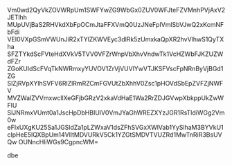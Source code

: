 Vm0wd2QyVkZOVWRpUm1SWFYwZG9WbGx0ZUV0WFJteFZVMnhPVjAxV2JETlhh
MUpUVjBaS2RHVkdXbFpOCmJtaFFXVmQ0UzJNeFpIVmlSbVJwQ2xKcmNFbFdi
VEI0VXpGSmVWUnJiR2xTYlZKWVEyc3dlRk5zUmxkaQpXR2hvVlhwS1QyTXha
SFZTYkdScFVteHdXVkV5TVV0VFZrWnpVbXhvVndwTk1VcHZWbFJKZUZWdFZr
ZGoKUldScFVqTkNWRmxyYUVOV1ZrVjVUVlYwVTJKSFVscFpNRnByVjBGd1ZG
SlZjRVpXYlhSVFV6RlZlRmRZCmFGVUtZbXhhV0Zsc1pHOVdSbEpZVFZjNWFV
MVZWalZVVmxwcllXeGFjbGRzV2xkaVdHaE1Wa2RrZDJGVwpXbkppUkZwWFlU
SlJNRmxVUmt0a1JscHpDbHBIUlV0VmJYaGhWREZXYzJGR1RsTldiWGg2Vm0w
eFIxUXgKU25Sa1JGSldZa1pLZWxaV1dsZFhSVGxXWlVab1YySlhaM3BYVkU1
clpHeE5lQXBpUm14VlltMDVURkV5Ck1YZGtSMDVTVUZRd1MwTnRiR3BsUVQw
OUNncHliWGs9CgpncWM=

dbe